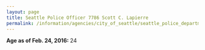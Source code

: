 ```yaml
---
layout: page
title: Seattle Police Officer 7786 Scott C. Lapierre
permalink: /information/agencies/city_of_seattle/seattle_police_department/copbook/7786/
---
```


**Age as of Feb. 24, 2016:** 24
